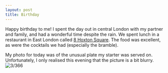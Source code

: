 ```yaml
---
layout: post
title: Birthday
---
```

Happy birthday to me! I spent the day out in central London with my partner and family, and had a wonderful time despite the rain. We spent lunch in a restaurant in East London called [8 Hoxton Square](http://www.8hoxtonsquare.com). The food was excellent, as were the cocktails we had (especially the bramble). 
<!--break-->

My photo for today was of the unusual plate my starter was served on. Unfortunately, I only realised this evening that the picture is a bit blurry.
![3/366](http://media.humanboring.net/photos/2016-01-03.jpeg)